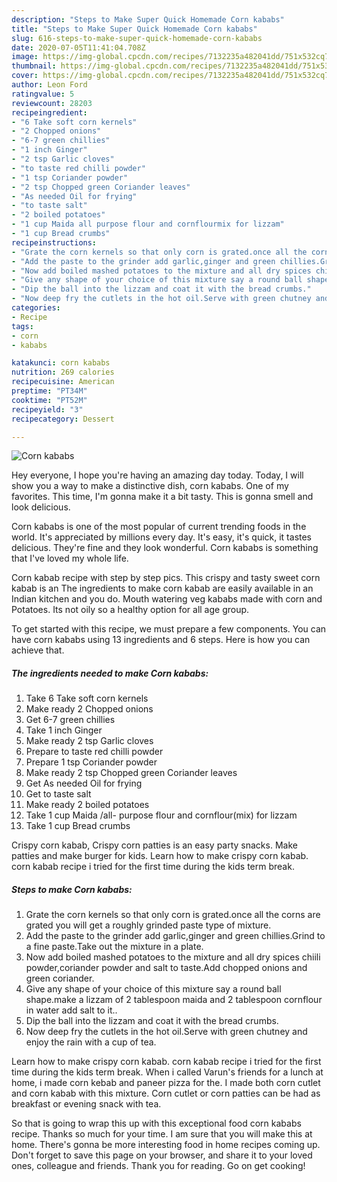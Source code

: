 ```yaml
---
description: "Steps to Make Super Quick Homemade Corn kababs"
title: "Steps to Make Super Quick Homemade Corn kababs"
slug: 616-steps-to-make-super-quick-homemade-corn-kababs
date: 2020-07-05T11:41:04.708Z
image: https://img-global.cpcdn.com/recipes/7132235a482041dd/751x532cq70/corn-kababs-recipe-main-photo.jpg
thumbnail: https://img-global.cpcdn.com/recipes/7132235a482041dd/751x532cq70/corn-kababs-recipe-main-photo.jpg
cover: https://img-global.cpcdn.com/recipes/7132235a482041dd/751x532cq70/corn-kababs-recipe-main-photo.jpg
author: Leon Ford
ratingvalue: 5
reviewcount: 28203
recipeingredient:
- "6 Take soft corn kernels"
- "2 Chopped onions"
- "6-7 green chillies"
- "1 inch Ginger"
- "2 tsp Garlic cloves"
- "to taste red chilli powder"
- "1 tsp Coriander powder"
- "2 tsp Chopped green Coriander leaves"
- "As needed Oil for frying"
- "to taste salt"
- "2 boiled potatoes"
- "1 cup Maida all purpose flour and cornflourmix for lizzam"
- "1 cup Bread crumbs"
recipeinstructions:
- "Grate the corn kernels so that only corn is grated.once all the corns are grated you will get a roughly grinded paste type of mixture."
- "Add the paste to the grinder add garlic,ginger and green chillies.Grind to a fine paste.Take out the mixture in a plate."
- "Now add boiled mashed potatoes to the mixture and all dry spices chiili powder,coriander powder and salt to taste.Add chopped onions and green coriander."
- "Give any shape of your choice of this mixture say a round ball shape.make a lizzam of 2 tablespoon maida and 2 tablespoon cornflour in water add salt to it.."
- "Dip the ball into the lizzam and coat it with the bread crumbs."
- "Now deep fry the cutlets in the hot oil.Serve with green chutney and enjoy the rain with a cup of tea."
categories:
- Recipe
tags:
- corn
- kababs

katakunci: corn kababs 
nutrition: 269 calories
recipecuisine: American
preptime: "PT34M"
cooktime: "PT52M"
recipeyield: "3"
recipecategory: Dessert

---
```



![Corn kababs](https://img-global.cpcdn.com/recipes/7132235a482041dd/751x532cq70/corn-kababs-recipe-main-photo.jpg)

Hey everyone, I hope you're having an amazing day today. Today, I will show you a way to make a distinctive dish, corn kababs. One of my favorites. This time, I'm gonna make it a bit tasty. This is gonna smell and look delicious.

Corn kababs is one of the most popular of current trending foods in the world. It's appreciated by millions every day. It's easy, it's quick, it tastes delicious. They're fine and they look wonderful. Corn kababs is something that I've loved my whole life.

Corn kabab recipe with step by step pics. This crispy and tasty sweet corn kabab is an The ingredients to make corn kabab are easily available in an Indian kitchen and you do. Mouth watering veg kababs made with corn and Potatoes. Its not oily so a healthy option for all age group.


To get started with this recipe, we must prepare a few components. You can have corn kababs using 13 ingredients and 6 steps. Here is how you can achieve that.

<!--inarticleads1-->

##### The ingredients needed to make Corn kababs:

1. Take 6 Take soft corn kernels
1. Make ready 2 Chopped onions
1. Get 6-7 green chillies
1. Take 1 inch Ginger
1. Make ready 2 tsp Garlic cloves
1. Prepare to taste red chilli powder
1. Prepare 1 tsp Coriander powder
1. Make ready 2 tsp Chopped green Coriander leaves
1. Get As needed Oil for frying
1. Get to taste salt
1. Make ready 2 boiled potatoes
1. Take 1 cup Maida /all- purpose flour and cornflour(mix) for lizzam
1. Take 1 cup Bread crumbs


Crispy corn kabab, Crispy corn patties is an easy party snacks. Make patties and make burger for kids. Learn how to make crispy corn kabab. corn kabab recipe i tried for the first time during the kids term break. 

<!--inarticleads2-->

##### Steps to make Corn kababs:

1. Grate the corn kernels so that only corn is grated.once all the corns are grated you will get a roughly grinded paste type of mixture.
1. Add the paste to the grinder add garlic,ginger and green chillies.Grind to a fine paste.Take out the mixture in a plate.
1. Now add boiled mashed potatoes to the mixture and all dry spices chiili powder,coriander powder and salt to taste.Add chopped onions and green coriander.
1. Give any shape of your choice of this mixture say a round ball shape.make a lizzam of 2 tablespoon maida and 2 tablespoon cornflour in water add salt to it..
1. Dip the ball into the lizzam and coat it with the bread crumbs.
1. Now deep fry the cutlets in the hot oil.Serve with green chutney and enjoy the rain with a cup of tea.


Learn how to make crispy corn kabab. corn kabab recipe i tried for the first time during the kids term break. When i called Varun&#39;s friends for a lunch at home, i made corn kebab and paneer pizza for the. I made both corn cutlet and corn kabab with this mixture. Corn cutlet or corn patties can be had as breakfast or evening snack with tea. 

So that is going to wrap this up with this exceptional food corn kababs recipe. Thanks so much for your time. I am sure that you will make this at home. There's gonna be more interesting food in home recipes coming up. Don't forget to save this page on your browser, and share it to your loved ones, colleague and friends. Thank you for reading. Go on get cooking!
